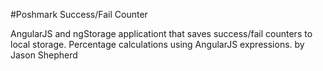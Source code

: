 #Poshmark Success/Fail Counter

AngularJS and ngStorage applicationt that saves success/fail counters to local storage.
Percentage calculations using AngularJS expressions.
by Jason Shepherd
